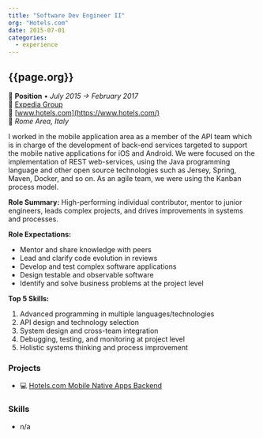 ```yaml
---
title: "Software Dev Engineer II"
org: "Hotels.com"
date: 2015-07-01
categories:
  - experience
---
```

## {{page.org}}

💼 **Position** • _July 2015 → February 2017_  
🏢 [Expedia Group](https://www.expediagroup.com/)  
🔗 [www.hotels.com](https://www.hotels.com/)  
📍 _Rome Area, Italy_

I worked in the mobile application area as a member of the API team which is in charge of the development of back-end services targeted to support the mobile native applications for iOS and Android. We were focused on the implementation of REST web-services, using the Java programming language and other open source technologies such as Jersey, Spring, Maven, Docker, and so on. As an agile team, we were using the Kanban process model.

**Role Summary:**
High-performing individual contributor, mentor to junior engineers, leads complex projects, and drives improvements in systems and processes.

**Role Expectations:**
- Mentor and share knowledge with peers
- Lead and clarify code evolution in reviews
- Develop and test complex software applications
- Design testable and observable software
- Identify and solve business problems at the project level

**Top 5 Skills:**
1. Advanced programming in multiple languages/technologies
2. API design and technology selection
3. System design and cross-team integration
4. Debugging, testing, and monitoring at project level
5. Holistic systems thinking and process improvement



### Projects

- 💻 [Hotels.com Mobile Native Apps Backend]()


### Skills

- n/a
